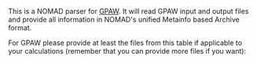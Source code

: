 This is a NOMAD parser for [GPAW](https://wiki.fysik.dtu.dk/gpaw/). It will read GPAW input and
output files and provide all information in NOMAD's unified Metainfo based Archive format.

For GPAW please provide at least the files from this table if applicable to your
calculations (remember that you can provide more files if you want):



